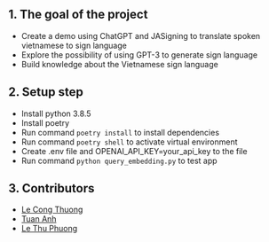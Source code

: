 ## 1. The goal of the project
* Create a demo using ChatGPT and JASigning to translate spoken vietnamese to sign language
* Explore the possibility of using GPT-3 to generate sign language
* Build knowledge about the Vietnamese sign language

## 2. Setup step
* Install python 3.8.5
* Install poetry
* Run command `poetry install` to install dependencies
* Run command `poetry shell` to activate virtual environment
* Create .env file and OPENAI_API_KEY=your_api_key to the file
* Run command `python query_embedding.py` to test app


## 3. Contributors
* [Le Cong Thuong](thuonglc@vnu.edu.vn)
* [Tuan Anh](tuananhhhm@gmail.com)
* [Le Thu Phuong](lethuphuong01032004@gmail.com)
